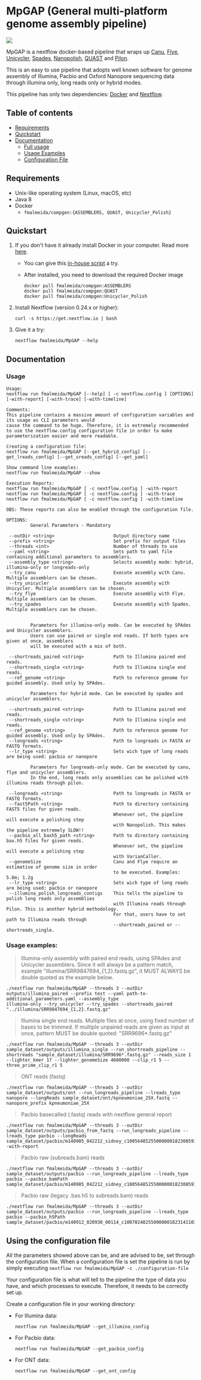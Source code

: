 # MpGAP (General multi-platform genome assembly pipeline)

![](https://travis-ci.com/fmalmeida/MpGAP.svg?branch=master)

MpGAP is a nextflow docker-based pipeline that wraps up [Canu](https://github.com/marbl/canu), [Flye](https://github.com/fenderglass/Flye), [Unicycler](https://github.com/rrwick/Unicycler), [Spades](https://github.com/ablab/spades), [Nanopolish](https://github.com/jts/nanopolish), [QUAST](https://github.com/ablab/quast) and [Pilon](https://github.com/broadinstitute/pilon).

This is an easy to use pipeline that adopts well known software for genome assembly of Illumina, Pacbio and Oxford Nanopore sequencing data through illumina only, long reads only or hybrid modes.

This pipeline has only two dependencies: [Docker](https://www.docker.com) and [Nextflow](https://github.com/nextflow-io/nextflow).

## Table of contents

* [Requirements](https://github.com/fmalmeida/MpGAP#requirements)
* [Quickstart](https://github.com/fmalmeida/MpGAP#quickstart)
* [Documentation](https://github.com/fmalmeida/MpGAP#documentation)
  * [Full usage](https://github.com/fmalmeida/MpGAP#usage)
  * [Usage Examples](https://github.com/fmalmeida/MpGAP#usage-examples)
  * [Configuration File](https://github.com/fmalmeida/MpGAP#using-the-configuration-file)

## Requirements

* Unix-like operating system (Linux, macOS, etc)
* Java 8
* Docker
  * `fmalmeida/compgen:{ASSEMBLERS, QUAST, Unicycler_Polish}`

## Quickstart

1. If you don't have it already install Docker in your computer. Read more [here](https://docs.docker.com/).
    * You can give this [in-house script](https://github.com/fmalmeida/bioinfo/blob/master/dockerfiles/docker_install.sh) a try.
    * After installed, you need to download the required Docker image

          docker pull fmalmeida/compgen:ASSEMBLERS
          docker pull fmalmeida/compgen:QUAST
          docker pull fmalmeida/compgen:Unicycler_Polish

2. Install Nextflow (version 0.24.x or higher):

       curl -s https://get.nextflow.io | bash

3. Give it a try:

       nextflow fmalmeida/MpGAP --help

## Documentation

### Usage

    Usage:
    nextflow run fmalmeida/MpGAP [--help] [ -c nextflow.config ] [OPTIONS] [-with-report] [-with-trace] [-with-timeline]

    Comments:
    This pipeline contains a massive amount of configuration variables and its usage as CLI parameters would
    cause the command to be huge. Therefore, it is extremely recommended to use the nextflow.config configuration file in order to make
    parameterization easier and more readable.

    Creating a configuration file:
    nextflow run fmalmeida/MpGAP [--get_hybrid_config] [--get_lreads_config] [--get_sreads_config] [--get_yaml]

    Show command line examples:
    nextflow run fmalmeida/MpGAP --show

    Execution Reports:
    nextflow run fmalmeida/MpGAP [ -c nextflow.config ] -with-report
    nextflow run fmalmeida/MpGAP [ -c nextflow.config ] -with-trace
    nextflow run fmalmeida/MpGAP [ -c nextflow.config ] -with-timeline

    OBS: These reports can also be enabled through the configuration file.

    OPTIONS:
             General Parameters - Mandatory

     --outDir <string>                      Output directory name
     --prefix <string>                      Set prefix for output files
     --threads <int>                        Number of threads to use
     --yaml <string>                        Sets path to yaml file containing additional parameters to assemblers.
     --assembly_type <string>               Selects assembly mode: hybrid, illumina-only or longreads-only
     --try_canu                             Execute assembly with Canu. Multiple assemblers can be chosen.
     --try_unicycler                        Execute assembly with Unicycler. Multiple assemblers can be chosen.
     --try_flye                             Execute assembly with Flye. Multiple assemblers can be chosen.
     --try_spades                           Execute assembly with Spades. Multiple assemblers can be chosen.


             Parameters for illumina-only mode. Can be executed by SPAdes and Unicycler assemblers.
             Users can use paired or single end reads. If both types are given at once, assemblers
             will be executed with a mix of both.

     --shortreads_paired <string>           Path to Illumina paired end reads.
     --shortreads_single <string>           Path to Illumina single end reads.
     --ref_genome <string>                  Path to reference genome for guided assembly. Used only by SPAdes.

             Parameters for hybrid mode. Can be executed by spades and unicycler assemblers.

     --shortreads_paired <string>           Path to Illumina paired end reads.
     --shortreads_single <string>           Path to Illumina single end reads.
     --ref_genome <string>                  Path to reference genome for guided assembly. Used only by SPAdes.
     --longreads <string>                   Path to longreads in FASTA or FASTQ formats.
     --lr_type <string>                     Sets wich type of long reads are being used: pacbio or nanopore

             Parameters for longreads-only mode. Can be executed by canu, flye and unicycler assemblers.
             In the end, long reads only assemblies can be polished with illumina reads through pilon.

     --longreads <string>                   Path to longreads in FASTA or FASTQ formats.
     --fast5Path <string>                   Path to directory containing FAST5 files for given reads.
                                            Whenever set, the pipeline will execute a polishing step
                                            with Nanopolish. This makes the pipeline extremely SLOW!!
     --pacbio_all_baxh5_path <string>       Path to directory containing bax.h5 files for given reads.
                                            Whenever set, the pipeline will execute a polishing step
                                            with VarianCaller.
     --genomeSize                           Canu and Flye require an estimative of genome size in order
                                            to be executed. Examples: 5.6m; 1.2g
     --lr_type <string>                     Sets wich type of long reads are being used: pacbio or nanopore
     --illumina_polish_longreads_contigs    This tells the pipeline to polish long reads only assemblies
                                            with Illumina reads through Pilon. This is another hybrid methodology.
                                            For that, users have to set path to Illumina reads through
                                            --shortreads_paired or --shortreads_single.

### Usage examples:

> Illumina-only assembly with paired end reads, using SPAdes and Unicycler assemblers. Since it will always be a pattern match, example "illumina/SRR9847694_{1,2}.fastq.gz", it MUST ALWAYS be double quoted as the example below.

    ./nextflow run fmalmeida/MpGAP --threads 3 --outDir outputs/illumina_paired --prefix test --yaml path-to-additional_parameters.yaml --assembly_type
    illumina-only --try_unicycler --try_spades --shortreads_paired "../illumina/SRR9847694_{1,2}.fastq.gz"

> Illumina single end reads. Multiple files at once, using fixed number of bases to be trimmed. If multiple unpaired reads are given as input at once, pattern MUST be double quoted: "SRR9696*.fastq.gz"

    ./nextflow run fmalmeida/MpGAP --threads 3 --outDir sample_dataset/outputs/illumina_single --run_shortreads_pipeline --shortreads "sample_dataset/illumina/SRR9696*.fastq.gz" --reads_size 1 --lighter_kmer 17 --lighter_genomeSize 4600000 --clip_r1 5 --three_prime_clip_r1 5

> ONT reads (fastq)

    ./nextflow run fmalmeida/MpGAP --threads 3 --outDir sample_dataset/outputs/ont --run_longreads_pipeline --lreads_type nanopore --longReads sample_dataset/ont/kpneumoniae_25X.fastq --nanopore_prefix kpneumoniae_25X

> Pacbio basecalled (.fastq) reads with nextflow general report

    ./nextflow run fmalmeida/MpGAP --threads 3 --outDir sample_dataset/outputs/pacbio_from_fastq --run_longreads_pipeline --lreads_type pacbio --longReads sample_dataset/pacbio/m140905_042212_sidney_c100564852550000001823085912221377_s1_X0.subreads.fastq -with-report

> Pacbio raw (subreads.bam) reads

    ./nextflow run fmalmeida/MpGAP --threads 3 --outDir sample_dataset/outputs/pacbio --run_longreads_pipeline --lreads_type pacbio --pacbio_bamPath sample_dataset/pacbio/m140905_042212_sidney_c100564852550000001823085912221377_s1_X0.subreads.bam

> Pacbio raw (legacy .bas.h5 to subreads.bam) reads

    ./nextflow run fmalmeida/MpGAP --threads 3 --outDir sample_dataset/outputs/pacbio --run_longreads_pipeline --lreads_type pacbio --pacbio_h5Path sample_dataset/pacbio/m140912_020930_00114_c100702482550000001823141103261590_s1_p0.1.bax.h5

## Using the configuration file

All the parameters showed above can be, and are advised to be, set through the configuration file. When a configuration file is set the pipeline is run by simply executing `nextflow run fmalmeida/MpGAP -c ./configuration-file`

Your configuration file is what will tell to the pipeline the type of data you have, and which processes to execute. Therefore, it needs to be correctly set up.

Create a configuration file in your working directory:

* For Illumina data:

      nextflow run fmalmeida/MpGAP --get_illumina_config

* For Pacbio data:

      nextflow run fmalmeida/MpGAP --get_pacbio_config

* For ONT data:

      nextflow run fmalmeida/MpGAP --get_ont_config
